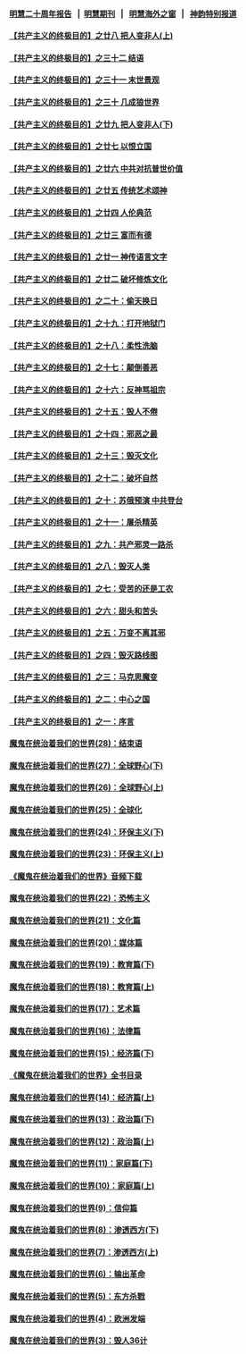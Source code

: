 #### [明慧二十周年报告](https://github.com/gfw-breaker/mh-reports/blob/master/README.md?t=07192040) &nbsp;&nbsp;|&nbsp;&nbsp;[明慧期刊](https://github.com/gfw-breaker/mh-qikan) &nbsp;&nbsp;|&nbsp;&nbsp; [明慧海外之窗](https://github.com/gfw-breaker/mh-news/blob/master/README.md?t=07192040) &nbsp;&nbsp;|&nbsp;&nbsp; [神韵特别报道](https://github.com/gfw-breaker/mh-news/blob/master/shenyun.md?t=07192040) 

#### [【共产主义的终极目的】之廿八 把人变非人(上)](../pages/nsc422/n11340492.md?t=07192040) 

#### [【共产主义的终极目的】之三十二 结语](../pages/nsc422/n11360535.md?t=07192040) 

#### [【共产主义的终极目的】之三十一 末世景观](../pages/nsc422/n11351129.md?t=07192040) 

#### [【共产主义的终极目的】之三十 几成狼世界](../pages/nsc422/n11348280.md?t=07192040) 

#### [【共产主义的终极目的】之廿九 把人变非人(下)](../pages/nsc422/n11344140.md?t=07192040) 

#### [【共产主义的终极目的】之廿七 以恨立国](../pages/nsc422/n11336944.md?t=07192040) 

#### [【共产主义的终极目的】之廿六 中共对抗普世价值](../pages/nsc422/n11324785.md?t=07192040) 

#### [【共产主义的终极目的】之廿五 传统艺术颂神](../pages/nsc422/n11296396.md?t=07192040) 

#### [【共产主义的终极目的】之廿四 人伦典范](../pages/nsc422/n11296397.md?t=07192040) 

#### [【共产主义的终极目的】之廿三 富而有德](../pages/nsc422/n11283598.md?t=07192040) 

#### [【共产主义的终极目的】之廿一 神传语言文字](../pages/nsc422/n11263265.md?t=07192040) 

#### [【共产主义的终极目的】之廿二 破坏修炼文化](../pages/nsc422/n11245728.md?t=07192040) 

#### [【共产主义的终极目的】之二十：偷天换日](../pages/nsc422/n11238846.md?t=07192040) 

#### [【共产主义的终极目的】之十九：打开地狱门](../pages/nsc422/n11206376.md?t=07192040) 

#### [【共产主义的终极目的】之十八：柔性洗脑](../pages/nsc422/n11199994.md?t=07192040) 

#### [【共产主义的终极目的】之十七：颠倒善恶](../pages/nsc422/n11179782.md?t=07192040) 

#### [【共产主义的终极目的】之十六：反神骂祖宗](../pages/nsc422/n11166798.md?t=07192040) 

#### [【共产主义的终极目的】之十五：毁人不倦](../pages/nsc422/n11166792.md?t=07192040) 

#### [【共产主义的终极目的】之十四：邪恶之最](../pages/nsc422/n11150249.md?t=07192040) 

#### [【共产主义的终极目的】之十三：毁灭文化](../pages/nsc422/n11135227.md?t=07192040) 

#### [【共产主义的终极目的】之十二：破坏自然](../pages/nsc422/n11135214.md?t=07192040) 

#### [【共产主义的终极目的】之十：苏俄预演 中共登台](../pages/nsc422/n11118424.md?t=07192040) 

#### [【共产主义的终极目的】之十一：屠杀精英](../pages/nsc422/n11118442.md?t=07192040) 

#### [【共产主义的终极目的】之九：共产邪灵一路杀](../pages/nsc422/n11114139.md?t=07192040) 

#### [【共产主义的终极目的】之八：毁灭人类](../pages/nsc422/n11108503.md?t=07192040) 

#### [【共产主义的终极目的】之七：受苦的还是工农](../pages/nsc422/n11101809.md?t=07192040) 

#### [【共产主义的终极目的】之六：甜头和苦头](../pages/nsc422/n11096971.md?t=07192040) 

#### [【共产主义的终极目的】之五：万变不离其邪](../pages/nsc422/n11091285.md?t=07192040) 

#### [【共产主义的终极目的】之四：毁灭路线图](../pages/nsc422/n11086284.md?t=07192040) 

#### [【共产主义的终极目的】之三：马克思魔变](../pages/nsc422/n11061941.md?t=07192040) 

#### [【共产主义的终极目的】之二：中心之国](../pages/nsc422/n11047728.md?t=07192040) 

#### [【共产主义的终极目的】之一：序言](../pages/nsc422/n11086077.md?t=07192040) 

#### [魔鬼在统治着我们的世界(28)：结束语](../pages/nsc422/n10936246.md?t=07192040) 

#### [魔鬼在统治着我们的世界(27)：全球野心(下)](../pages/nsc422/n10928319.md?t=07192040) 

#### [魔鬼在统治着我们的世界(26)：全球野心(上)](../pages/nsc422/n10900318.md?t=07192040) 

#### [魔鬼在统治着我们的世界(25)：全球化](../pages/nsc422/n10788205.md?t=07192040) 

#### [魔鬼在统治着我们的世界(24)：环保主义(下)](../pages/nsc422/n10695307.md?t=07192040) 

#### [魔鬼在统治着我们的世界(23)：环保主义(上)](../pages/nsc422/n10688613.md?t=07192040) 

#### [《魔鬼在统治着我们的世界》音频下载](../pages/nsc422/n10635553.md?t=07192040) 

#### [魔鬼在统治着我们的世界(22)：恐怖主义](../pages/nsc422/n10614727.md?t=07192040) 

#### [魔鬼在统治着我们的世界(21)：文化篇](../pages/nsc422/n10597706.md?t=07192040) 

#### [魔鬼在统治着我们的世界(20)：媒体篇](../pages/nsc422/n10586579.md?t=07192040) 

#### [魔鬼在统治着我们的世界(19)：教育篇(下)](../pages/nsc422/n10564808.md?t=07192040) 

#### [魔鬼在统治着我们的世界(18)：教育篇(上)](../pages/nsc422/n10526970.md?t=07192040) 

#### [魔鬼在统治着我们的世界(17)：艺术篇](../pages/nsc422/n10499093.md?t=07192040) 

#### [魔鬼在统治着我们的世界(16)：法律篇](../pages/nsc422/n10485969.md?t=07192040) 

#### [魔鬼在统治着我们的世界(15)：经济篇(下)](../pages/nsc422/n10469975.md?t=07192040) 

#### [《魔鬼在统治着我们的世界》全书目录](../pages/nsc422/n10464261.md?t=07192040) 

#### [魔鬼在统治着我们的世界(14)：经济篇(上)](../pages/nsc422/n10457370.md?t=07192040) 

#### [魔鬼在统治着我们的世界(13)：政治篇(下)](../pages/nsc422/n10448270.md?t=07192040) 

#### [魔鬼在统治着我们的世界(12)：政治篇(上)](../pages/nsc422/n10444576.md?t=07192040) 

#### [魔鬼在统治着我们的世界(11)：家庭篇(下)](../pages/nsc422/n10440961.md?t=07192040) 

#### [魔鬼在统治着我们的世界(10)：家庭篇(上)](../pages/nsc422/n10435448.md?t=07192040) 

#### [魔鬼在统治着我们的世界(9)：信仰篇](../pages/nsc422/n10432159.md?t=07192040) 

#### [魔鬼在统治着我们的世界(8)：渗透西方(下)](../pages/nsc422/n10429603.md?t=07192040) 

#### [魔鬼在统治着我们的世界(7)：渗透西方(上)](../pages/nsc422/n10426013.md?t=07192040) 

#### [魔鬼在统治着我们的世界(6)：输出革命](../pages/nsc422/n10421536.md?t=07192040) 

#### [魔鬼在统治着我们的世界(5)：东方杀戮](../pages/nsc422/n10417707.md?t=07192040) 

#### [魔鬼在统治着我们的世界(4)：欧洲发端](../pages/nsc422/n10414890.md?t=07192040) 

#### [魔鬼在统治着我们的世界(3)：毁人36计](../pages/nsc422/n10411583.md?t=07192040) 


